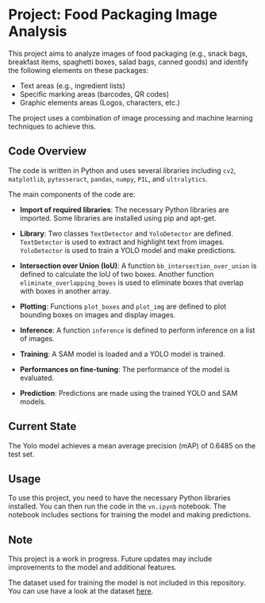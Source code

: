 # Project: Food Packaging Image Analysis

This project aims to analyze images of food packaging (e.g., snack bags, breakfast items, spaghetti boxes, salad bags, canned goods) and identify the following elements on these packages:

- Text areas (e.g., ingredient lists)
- Specific marking areas (barcodes, QR codes)
- Graphic elements areas (Logos, characters, etc.)

The project uses a combination of image processing and machine learning techniques to achieve this.

## Code Overview

The code is written in Python and uses several libraries including `cv2`, `matplotlib`, `pytesseract`, `pandas`, `numpy`, `PIL`, and `ultralytics`.

The main components of the code are:

- **Import of required libraries**: The necessary Python libraries are imported. Some libraries are installed using pip and apt-get.

- **Library**: Two classes `TextDetector` and `YoloDetector` are defined. `TextDetector` is used to extract and highlight text from images. `YoloDetector` is used to train a YOLO model and make predictions.

- **Intersection over Union (IoU)**: A function `bb_intersection_over_union` is defined to calculate the IoU of two boxes. Another function `eliminate_overlapping_boxes` is used to eliminate boxes that overlap with boxes in another array.

- **Plotting**: Functions `plot_boxes` and `plot_img` are defined to plot bounding boxes on images and display images.

- **Inference**: A function `inference` is defined to perform inference on a list of images.

- **Training**: A SAM model is loaded and a YOLO model is trained.

- **Performances on fine-tuning**: The performance of the model is evaluated.

- **Prediction**: Predictions are made using the trained YOLO and SAM models.

## Current State

The Yolo model achieves a mean average precision (mAP) of 0.6485 on the test set. 

## Usage

To use this project, you need to have the necessary Python libraries installed. You can then run the code in the `vn.ipynb` notebook. The notebook includes sections for training the model and making predictions.

## Note

This project is a work in progress. Future updates may include improvements to the model and additional features.

The dataset used for training the model is not included in this repository. You can use have a look at the dataset [here](https://drive.google.com/drive/folders/15xmW4FKnEUTmYFol3AWG3PcIwBnWyNcV?usp=sharing). 